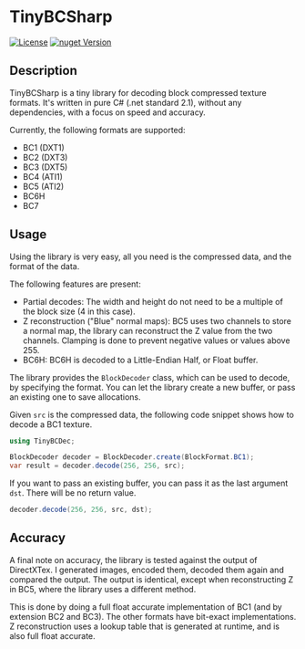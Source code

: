 ﻿# TinyBCSharp

[![License](https://img.shields.io/github/license/jandk/TinyBCSharp)](https://opensource.org/licenses/MIT)
[![nuget Version](https://img.shields.io/nuget/v/TinyBCSharp)](https://www.nuget.org/packages/TinyBCSharp/)

## Description

TinyBCSharp is a tiny library for decoding block compressed texture formats. It's written in pure C# (.net standard 2.1),
without any dependencies, with a focus on speed and accuracy.

Currently, the following formats are supported:

- BC1 (DXT1)
- BC2 (DXT3)
- BC3 (DXT5)
- BC4 (ATI1)
- BC5 (ATI2)
- BC6H
- BC7

## Usage

Using the library is very easy, all you need is the compressed data, and the format of the data.

The following features are present:

- Partial decodes: The width and height do not need to be a multiple of the block size (4 in this case).
- Z reconstruction ("Blue" normal maps): BC5 uses two channels to store a normal map, the library can reconstruct the Z
  value from the two channels. Clamping is done to prevent negative values or values above 255.
- BC6H: BC6H is decoded to a Little-Endian Half, or Float buffer.

The library provides the `BlockDecoder` class, which can be used to decode, by specifying the format.
You can let the library create a new buffer, or pass an existing one to save allocations.

Given `src` is the compressed data, the following code snippet shows how to decode a BC1 texture.

```csharp
using TinyBCDec;

BlockDecoder decoder = BlockDecoder.create(BlockFormat.BC1);
var result = decoder.decode(256, 256, src);
```

If you want to pass an existing buffer, you can pass it as the last argument `dst`. There will be no return value.

```csharp
decoder.decode(256, 256, src, dst);
```

## Accuracy

A final note on accuracy, the library is tested against the output of DirectXTex. I generated images, encoded them,
decoded them again and compared the output. The output is identical, except when reconstructing Z in BC5, where the
library uses a different method.

This is done by doing a full float accurate implementation of BC1 (and by extension BC2 and BC3). The other formats have
bit-exact implementations. Z reconstruction uses a lookup table that is generated at runtime, and is also full float
accurate.
